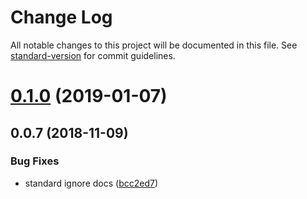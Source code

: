 # Change Log

All notable changes to this project will be documented in this file. See [standard-version](https://github.com/conventional-changelog/standard-version) for commit guidelines.

<a name="0.1.0"></a>
# [0.1.0](https://github.com/TillaTheHun0/tilla/compare/v0.0.7...v0.1.0) (2019-01-07)



<a name="0.0.7"></a>
## 0.0.7 (2018-11-09)


### Bug Fixes

* standard ignore docs ([bcc2ed7](https://github.com/TillaTheHun0/tilla/commit/bcc2ed7))
